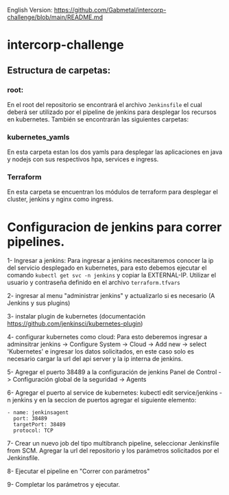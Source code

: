 English Version: https://github.com/Gabmetal/intercorp-challenge/blob/main/README.md
# intercorp-challenge

## Estructura de carpetas:
### root:
En el root del repositorio se encontrará el archivo `Jenkinsfile` el cual deberá ser utilizado por el pipeline de jenkins para desplegar los recursos en kubernetes.
También se encontrarán las siguientes carpetas:
### kubernetes_yamls
En esta carpeta estan los dos yamls para desplegar las aplicaciones en java y nodejs con sus respectivos hpa, services e ingress.
### Terraform
En esta carpeta se encuentran los módulos de terraform para desplegar el cluster, jenkins y nginx como ingress.

# Configuracion de jenkins para correr pipelines.
1- Ingresar a jenkins:
Para ingresar a jenkins necesitaremos conocer la ip del servicio desplegado en kubernetes, para esto debemos ejecutar el comando `kubectl get svc -n jenkins` y copiar la EXTERNAL-IP.
Utilizar el usuario y contraseña definido en el archivo `terraform.tfvars`

2- ingresar al menu "administrar jenkins" y actualizarlo si es necesario (A Jenkins y sus plugins)

3- instalar plugin de kubernetes (documentación https://github.com/jenkinsci/kubernetes-plugin)

4- configurar kubernetes como cloud:
   Para esto deberemos ingresar a adminsitrar jenkins -> Configure System -> Cloud -> Add new -> select 'Kubernetes'
   e ingresar los datos solicitados, en este caso solo es necesario cargar la url del api server y la ip interna de jenkins.

5- Agregar el puerto 38489 a la configuración de jenkins
   Panel de Control -> Configuración global de la seguridad -> Agents

6- Agregar el puerto al service de kubernetes:
   kubectl edit service/jenkins -n jenkins
   y en la seccion de puertos agregar el siguiente elemento:
```
- name: jenkinsagent
  port: 38489
  targetPort: 38489
  protocol: TCP
```

7- Crear un nuevo job del tipo multibranch pipeline, seleccionar Jenkinsfile from SCM. Agregar la url del repositorio y los parámetros solicitados por el Jenkinsfile.

8- Ejecutar el pipeline en "Correr con parámetros"

9- Completar los parámetros y ejecutar.